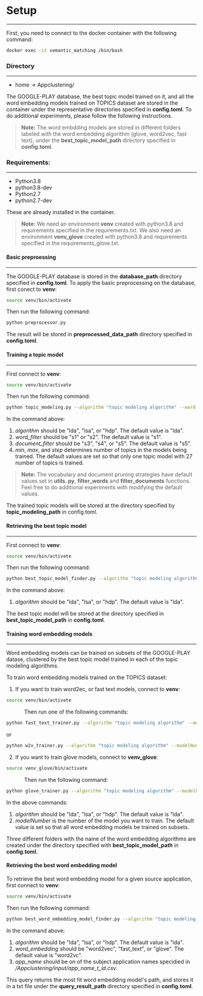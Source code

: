# Setup
---
First, you need to connect to the docker container with the following command:
```sh
docker exec -it semantic_matching /bin/bash
```

### Directory
---
- home -> Appclustering/

The GOOGLE-PLAY database, the best topic model trained on it, and all the word embedding models trained on TOPICS dataset are stored in the container under the representative directories specified in **config.toml**. To do additional experiments, please follow the following instructions.
> **Note:** The word embdding models are stored in different folders labeled with the word embedding algorithm (glove, word2vec, fast text), under the **best_topic_model_path** directory specified in **config.toml**.

### Requirements:
---

- Python3.8
- python3.8-dev
- Python2.7
- python2.7-dev

These are already installed in the container.
> **Note:** We need an environment **venv** created with python3.8 and requirements specified in the requirements.txt. We also need an environment **venv_glove** created with python3.8 and requirements specified in the requirements_glove.txt.
#### Basic preproessing
---
The GOOGLE-PLAY database is stored in the **database_path** directory specified in **config.toml**. To apply the basic preprocessing on the database, first conect to **venv**:
```sh
source venv/bin/activate
```
Then run the following command:
```sh
python preprocessor.py
```
The result will be stored in **preprocessed_data_path** directory specified in **config.toml**.

#### Training a topic model
---
First connect to **venv**:
```sh
source venv/bin/activate
```
Then run the following command:
```sh
python topic_modeling.py --algorithm "topic modeling algorithm" --word_filter "vocabulary pruning strategy" --document_filter "document pruning strategy" --min "min number of topics" --max "max number of topics" --step "the step to change the number of topics"
```
In the command above:
1. *algorithm* should be "lda", "lsa", or "hdp". The default value is "lda".
2. *word_filter* should be "s1" or "s2". The default value is "s1".
3. *document_filter* should be "s3", "s4", or "s5". The default value is "s5".
4. *min*, *max*, and *step* determines number of topics in the models being trained. The default values are set so that only one topic model with 27 number of topics is trained.

> **Note:** The vocabulary and document pruning strategies have default values set in **utils. py**, **filter_words** and **filter_documents** functions. Feel free to do additional experiments with modifying the default values.

The trained topic models will be stored at the directory specified by **topic_modeling_path** in config.toml.
#### Retrieving the best topic model
---
First connect to **venv**:
```sh
source venv/bin/activate
```
Then run the following command:
```sh
python best_topic_model_finder.py --algorithm "topic modeling algorithm"
```
In the command above:
1. *algorithm* should be "lda", "lsa", or "hdp". The default value is "lda".

The best topic model will be stored at the directory specified in **best_topic_model_path** in **config.toml**.

#### Training word embedding models
---
Word embedding models can be trained on subsets of the GOOGLE-PLAY datase, clustered by the best topic model trained in each of the topic modeling algorithms.

To train word embedding models trained on the TOPICS dataset:

1. If you want to train word2ec, or fast text models, connect to **venv**:
 ```sh
source venv/bin/activate
```
&nbsp;&nbsp;&nbsp;&nbsp;&nbsp;&nbsp;&nbsp;&nbsp;&nbsp;&nbsp;&nbsp;&nbsp;Then run one of the following commands:
```sh
python fast_text_trainer.py --algorithm "topic modeling algorithm" --modelNumber "word embedding model number"
```
or
```sh
python w2v_trainer.py --algorithm "topic modeling algorithm" --modelNumber "word embedding model number"
```
2. If you want to train glove models, connect to **venv_glove**:
 ```sh
source venv_glove/bin/activate
```
&nbsp;&nbsp;&nbsp;&nbsp;&nbsp;&nbsp;&nbsp;&nbsp;&nbsp;&nbsp;&nbsp;&nbsp;Then run the following command:
```sh
python glove_trainer.py --algorithm "topic modeling algorithm" --modelNumber "word embedding model number"
```
In the above commands:
1. *algorithm* should be "lda", "lsa", or "hdp". The default value is "lda".
2. *modelNumber* is the number of the model you want to train. The default value is set so that all word embedding models be trained on subsets.

Three different folders with the name of the word embedding algorithms are created under the directory specified with **best_topic_model_path** in **config.toml**.
#### Retrieving the best word embedding model

To retrieve the best word embedding model for a given source application, first connect to **venv**:
```sh
source venv/bin/activate
```
Then run the following command:
```sh
python best_word_embedding_model_finder.py --algorithm "topic modeling algorithm" --word_embedding "word embedding algorithm" --app_name "The name of the source application"
```
In the command above:
1. *algorithm* should be "lda", "lsa", or "hdp". The default value is "lda".
2. *word_embedding* should be "word2vec", "fast_text", or "glove". The default value is "word2vc".
3. *app_name* should be on of the subject application names specidied in */Appclustering/input/app_name_t_id.csv*.

This query returns the most fit word embedding model's path, and stores it in a txt file under the **query_result_path** directory specified in **config.toml**.
